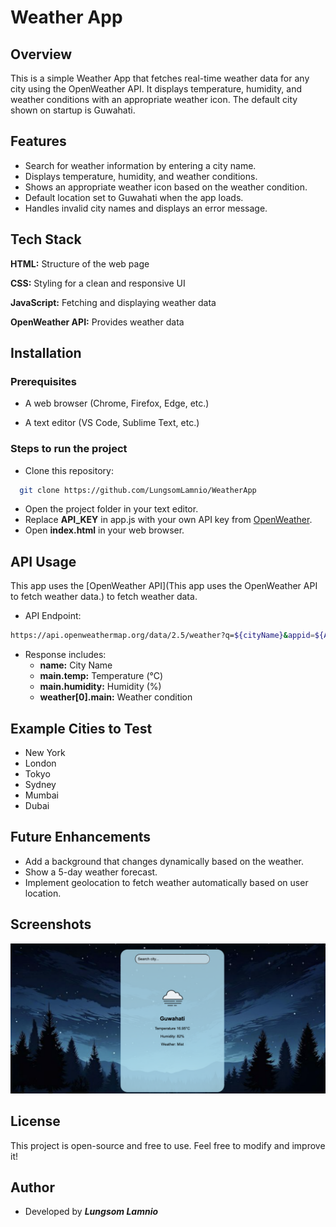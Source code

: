# Weather App

## Overview

This is a simple Weather App that fetches real-time weather data for any city using the OpenWeather API. It displays temperature, humidity, and weather conditions with an appropriate weather icon. The default city shown on startup is Guwahati.

## Features

- Search for weather information by entering a city name.
- Displays temperature, humidity, and weather conditions.
- Shows an appropriate weather icon based on the weather condition.
- Default location set to Guwahati when the app loads.
- Handles invalid city names and displays an error message.

## Tech Stack

**HTML:** Structure of the web page

**CSS:** Styling for a clean and responsive UI

**JavaScript:** Fetching and displaying weather data

**OpenWeather API:** Provides weather data

## Installation

### Prerequisites

- A web browser (Chrome, Firefox, Edge, etc.)

- A text editor (VS Code, Sublime Text, etc.)

### Steps to run the project

- Clone this repository:

```bash
  git clone https://github.com/LungsomLamnio/WeatherApp
```

- Open the project folder in your text editor.
- Replace **API_KEY** in app.js with your own API key from [OpenWeather](https://openweathermap.org/).
- Open **index.html** in your web browser.

## API Usage

This app uses the [OpenWeather API](This app uses the OpenWeather API to fetch weather data.) to fetch weather data.

- API Endpoint:

```bash
https://api.openweathermap.org/data/2.5/weather?q=${cityName}&appid=${API_KEY}&units=metric
```

- Response includes:
  - **name:** City Name
  - **main.temp:** Temperature (°C)
  - **main.humidity:** Humidity (%)
  - **weather[0].main:** Weather condition

## Example Cities to Test

- New York
- London
- Tokyo
- Sydney
- Mumbai
- Dubai

## Future Enhancements

- Add a background that changes dynamically based on the weather.
- Show a 5-day weather forecast.
- Implement geolocation to fetch weather automatically based on user location.

## Screenshots

![Homepage Screenshot](./Images/screenshot.png)

## License

This project is open-source and free to use. Feel free to modify and improve it!

## Author

- Developed by **_Lungsom Lamnio_**
